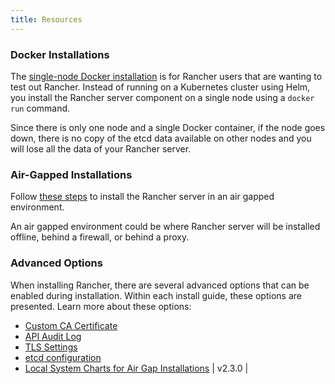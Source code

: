 ```yaml
---
title: Resources
---
```


<head>
  <link rel="canonical" href="https://ranchermanager.docs.rancher.com/getting-started/installation-and-upgrade/resources"/>
</head>

### Docker Installations

The [single-node Docker installation](../../getting-started/installation-and-upgrade/other-installation-methods/rancher-on-a-single-node-with-docker/rancher-on-a-single-node-with-docker.md) is for Rancher users that are wanting to test out Rancher. Instead of running on a Kubernetes cluster using Helm, you install the Rancher server component on a single node using a `docker run` command.

Since there is only one node and a single Docker container, if the node goes down, there is no copy of the etcd data available on other nodes and you will lose all the data of your Rancher server.

### Air-Gapped Installations

Follow [these steps](../other-installation-methods/air-gapped/air-gapped.md) to install the Rancher server in an air gapped environment.

An air gapped environment could be where Rancher server will be installed offline, behind a firewall, or behind a proxy.

### Advanced Options

When installing Rancher, there are several advanced options that can be enabled during installation. Within each install guide, these options are presented. Learn more about these options:

- [Custom CA Certificate](custom-ca-root-certificates.md)
- [API Audit Log](../../observability/logging/enable-api-audit-log.md)
- [TLS Settings](../references/tls-settings.md)
- [etcd configuration](../best-practices/tuning-etcd-for-large-installs.md)
- [Local System Charts for Air Gap Installations](../other-installation-methods/air-gapped/local-system-charts.md) | v2.3.0          |

